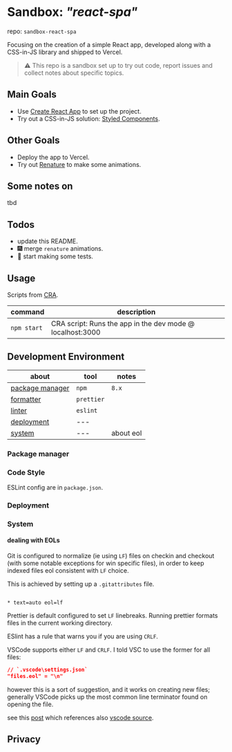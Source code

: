 # Sandbox: _"react-spa"_

repo: `sandbox-react-spa`

Focusing on the creation of a simple React app, developed along with a CSS-in-JS library and shipped to Vercel.

> ⚠ This repo is a sandbox set up to try out code, report issues and collect notes about specific topics.

## Main Goals

- Use [Create React App](https://create-react-app.dev/) to set up the project.
- Try out a CSS-in-JS solution: [Styled Components](https://styled-components.com/).

## Other Goals

- Deploy the app to Vercel.
- Try out [Renature](https://formidable.com/open-source/renature/) to make some animations.

## Some notes on

tbd

## Todos

- update this README.
- 🎆 merge `renature` animations.
- 🚦 start making some tests.

## Usage

Scripts from [CRA](https://create-react-app.dev/docs/available-scripts/).

| command     | description                                               |
| ----------- | --------------------------------------------------------- |
| `npm start` | CRA script: Runs the app in the dev mode @ localhost:3000 |

## Development Environment

| about                               | tool       | notes     |
| ----------------------------------- | ---------- | --------- |
| [package manager](#package-manager) | `npm`      | `8.x`     |
| [formatter](#code-style)            | `prettier` |
| [linter](#code-style)               | `eslint`   |
| [deployment](#deployment)           | ---        |
| [system](#system)                   | ---        | about eol |

### Package manager

### Code Style

ESLint config are in `package.json`.

### Deployment

### System

#### dealing with EOLs

Git is configured to normalize (ie using `LF`) files on checkin and checkout
(with some notable exceptions for win specific files), in order to
keep indexed files eol consistent with `LF` choice.

This is achieved by setting up a `.gitattributes` file.

```text

* text=auto eol=lf

```

Prettier is default configured to set `LF` linebreaks. Running prettier formats files
in the current working directory.

ESlint has a rule that warns you if you are using `CRLF`.

VSCode supports either `LF` and `CRLF`. I told VSC to use the former for all files:

```json
// `.vscode\settings.json`
"files.eol" = "\n"
```

however this is a sort of suggestion, and it works on creating new files; generally VSCode picks up the most common line terminator found on opening the file.

see this [post](https://stackoverflow.com/questions/50904632/vscode-not-defaulting-to-n-end-of-line) which references
also [vscode source](https://github.com/microsoft/vscode/blob/b8178e3e2f3f620ebdd31dfbfba937ff1b12ee04/src/vs/editor/common/model/pieceTreeTextBuffer/pieceTreeTextBufferBuilder.ts#L27).

## Privacy
